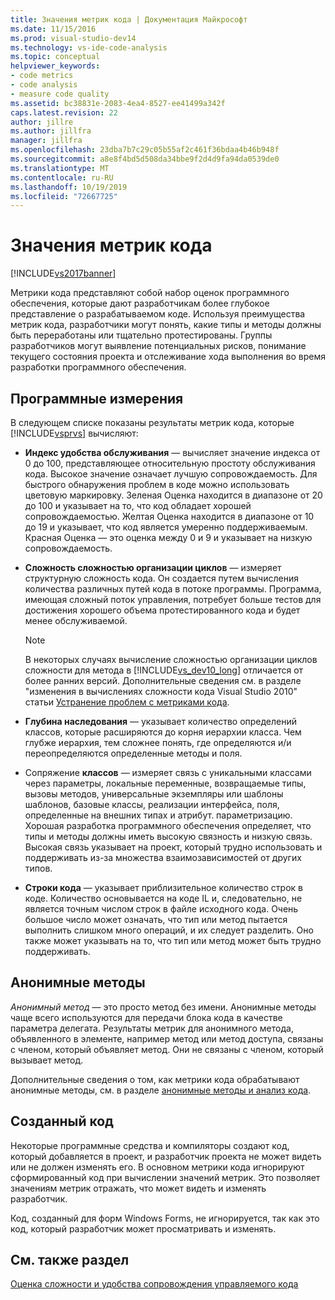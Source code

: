 ```yaml
---
title: Значения метрик кода | Документация Майкрософт
ms.date: 11/15/2016
ms.prod: visual-studio-dev14
ms.technology: vs-ide-code-analysis
ms.topic: conceptual
helpviewer_keywords:
- code metrics
- code analysis
- measure code quality
ms.assetid: bc38831e-2083-4ea4-8527-ee41499a342f
caps.latest.revision: 22
author: jillre
ms.author: jillfra
manager: jillfra
ms.openlocfilehash: 23dba7b7c29c05b55af2c461f36bdaa4b46b948f
ms.sourcegitcommit: a8e8f4bd5d508da34bbe9f2d4d9fa94da0539de0
ms.translationtype: MT
ms.contentlocale: ru-RU
ms.lasthandoff: 10/19/2019
ms.locfileid: "72667725"
---
```

# <a name="code-metrics-values"></a>Значения метрик кода
[!INCLUDE[vs2017banner](../includes/vs2017banner.md)]

Метрики кода представляют собой набор оценок программного обеспечения, которые дают разработчикам более глубокое представление о разрабатываемом коде. Используя преимущества метрик кода, разработчики могут понять, какие типы и методы должны быть переработаны или тщательно протестированы. Группы разработчиков могут выявление потенциальных рисков, понимание текущего состояния проекта и отслеживание хода выполнения во время разработки программного обеспечения.

## <a name="software-measurements"></a>Программные измерения
 В следующем списке показаны результаты метрик кода, которые [!INCLUDE[vsprvs](../includes/vsprvs-md.md)] вычисляют:

- **Индекс удобства обслуживания** — вычисляет значение индекса от 0 до 100, представляющее относительную простоту обслуживания кода. Высокое значение означает лучшую сопровождаемость. Для быстрого обнаружения проблем в коде можно использовать цветовую маркировку. Зеленая Оценка находится в диапазоне от 20 до 100 и указывает на то, что код обладает хорошей сопровождаемостью. Желтая Оценка находится в диапазоне от 10 до 19 и указывает, что код является умеренно поддерживаемым. Красная Оценка — это оценка между 0 и 9 и указывает на низкую сопровождаемость.

- **Сложность сложностью организации циклов** — измеряет структурную сложность кода. Он создается путем вычисления количества различных путей кода в потоке программы. Программа, имеющая сложный поток управления, потребует больше тестов для достижения хорошего объема протестированного кода и будет менее обслуживаемой.

    > [!NOTE]
    > В некоторых случаях вычисление сложностью организации циклов сложности для метода в [!INCLUDE[vs_dev10_long](../includes/vs-dev10-long-md.md)] отличается от более ранних версий. Дополнительные сведения см. в разделе "изменения в вычислениях сложности кода Visual Studio 2010" статьи [Устранение проблем с метриками кода](../code-quality/troubleshooting-code-metrics-issues.md).

- **Глубина наследования** — указывает количество определений классов, которые расширяются до корня иерархии класса. Чем глубже иерархия, тем сложнее понять, где определяются и/и переопределяются определенные методы и поля.

- Сопряжение **классов** — измеряет связь с уникальными классами через параметры, локальные переменные, возвращаемые типы, вызовы методов, универсальные экземпляры или шаблоны шаблонов, базовые классы, реализации интерфейса, поля, определенные на внешних типах и атрибут. параметризацию. Хорошая разработка программного обеспечения определяет, что типы и методы должны иметь высокую связность и низкую связь. Высокая связь указывает на проект, который трудно использовать и поддерживать из-за множества взаимозависимостей от других типов.

- **Строки кода** — указывает приблизительное количество строк в коде. Количество основывается на коде IL и, следовательно, не является точным числом строк в файле исходного кода. Очень большое число может означать, что тип или метод пытается выполнить слишком много операций, и их следует разделить. Оно также может указывать на то, что тип или метод может быть трудно поддерживать.

## <a name="anonymous-methods"></a>Анонимные методы
 *Анонимный метод* — это просто метод без имени. Анонимные методы чаще всего используются для передачи блока кода в качестве параметра делегата. Результаты метрик для анонимного метода, объявленного в элементе, например метод или метод доступа, связаны с членом, который объявляет метод. Они не связаны с членом, который вызывает метод.

 Дополнительные сведения о том, как метрики кода обрабатывают анонимные методы, см. в разделе [анонимные методы и анализ кода](../code-quality/anonymous-methods-and-code-analysis.md).

## <a name="generated-code"></a>Созданный код
 Некоторые программные средства и компиляторы создают код, который добавляется в проект, и разработчик проекта не может видеть или не должен изменять его. В основном метрики кода игнорируют сформированный код при вычислении значений метрик. Это позволяет значениям метрик отражать, что может видеть и изменять разработчик.

 Код, созданный для форм Windows Forms, не игнорируется, так как это код, который разработчик может просматривать и изменять.

## <a name="see-also"></a>См. также раздел
 [Оценка сложности и удобства сопровождения управляемого кода](../code-quality/measuring-complexity-and-maintainability-of-managed-code.md)
